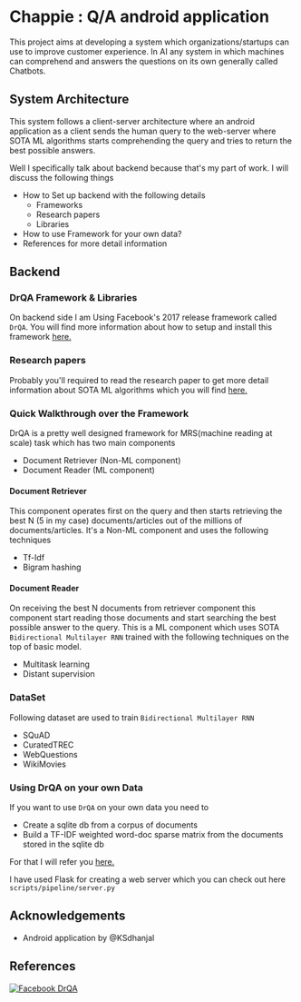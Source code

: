 # Chappie : Q/A android application
This project aims at developing a system which organizations/startups can use to improve customer experience. In AI any system in which machines can comprehend and answers the questions on its own generally called Chatbots.

## System Architecture
This system follows a client-server architecture where an android application as a client sends the human query to the web-server where SOTA ML algorithms starts comprehending the query and tries to return the best possible answers.

Well I specifically talk about backend because that's my part of work. I will discuss the following things  
- How to Set up backend with the following details
  - Frameworks
  - Research papers
  - Libraries
- How to use Framework for your own data?
- References for more detail information

## Backend

### DrQA Framework & Libraries

On backend side I am Using Facebook's 2017 release framework called `DrQA`.
You will find more information about how to setup and install this framework [here.](https://github.com/facebookresearch/DrQA)

### Research papers
Probably you'll required to read the research paper to get more detail information about SOTA ML algorithms which you will find [here.](https://arxiv.org/abs/1704.00051)

### Quick Walkthrough over the Framework
DrQA is a pretty well designed framework for MRS(machine reading at scale) task which has two main components
- Document Retriever (Non-ML component)
- Document Reader (ML component)

#### Document Retriever
This component operates first on the query and then starts retrieving the best N (5 in my case) documents/articles out of the millions of documents/articles.
It's a Non-ML component and uses the following techniques
- Tf-Idf
- Bigram hashing

#### Document Reader
On receiving the best N documents from retriever component this component start reading those documents and start searching the best possible answer to the query. This is a ML component which uses SOTA `Bidirectional Multilayer RNN` trained with the following techniques on the top of basic model.
- Multitask learning
- Distant supervision



### DataSet
Following dataset are used to train `Bidirectional Multilayer RNN`
- SQuAD
- CuratedTREC
- WebQuestions
- WikiMovies

### Using DrQA on your own Data
If you want to use `DrQA` on your own data you need to
- Create a sqlite db from a corpus of documents
- Build a TF-IDF weighted word-doc sparse matrix from the documents stored in the sqlite db

For that I will refer you [here.](https://github.com/facebookresearch/DrQA/tree/master/scripts/retriever)

I have used Flask for creating a web server which you can check out here `scripts/pipeline/server.py`

## Acknowledgements
- Android application by @KSdhanjal

## References
[![Facebook DrQA](http://img.youtube.com/vi/1RN88O9C13U/0.jpg)](http://www.youtube.com/watch?v=1RN88O9C13U)
